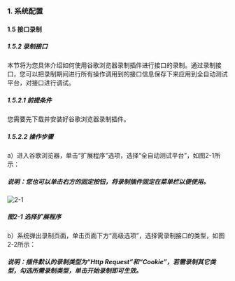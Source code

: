 ### 1. 系统配置

#### 1.5 接口录制

##### 1.5.2 录制接口

本节将为您具体介绍如何使用谷歌浏览器录制插件进行接口的录制。通过录制接口，您可以把录制期间进行所有操作调用到的接口信息保存下来应用到全自动测试平台，对接口进行调试。

##### 1.5.2.1 前提条件

您需要先下载并安装好谷歌浏览器录制插件。

##### 1.5.2.2 操作步骤

a）进入谷歌浏览器，单击“扩展程序”选项，选择“全自动测试平台”，如图2-1所示：

##### 说明：您也可以单击右方的固定按钮，将录制插件固定在菜单栏以便使用。

![2-1](https://www.feisuanyz.com/fstest/xtpz/google/google_8.png)

##### 图2-1 选择扩展程序

b）系统弹出录制页面，单击页面下方“高级选项”，选择需录制接口的类型，如图2-2所示：

##### 说明：插件默认的录制类型为“Http Request”和“Cookie”，若需录制其它类型，勾选所需录制类型，单击开始录制即可生效。
